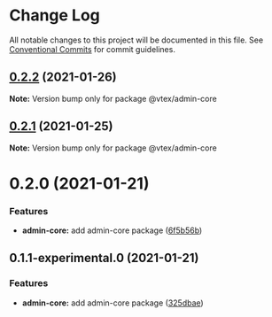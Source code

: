 # Change Log

All notable changes to this project will be documented in this file.
See [Conventional Commits](https://conventionalcommits.org) for commit guidelines.

## [0.2.2](https://github.com/vtex/onda/compare/@vtex/admin-core@0.2.1...@vtex/admin-core@0.2.2) (2021-01-26)

**Note:** Version bump only for package @vtex/admin-core





## [0.2.1](https://github.com/vtex/onda/compare/@vtex/admin-core@0.2.0...@vtex/admin-core@0.2.1) (2021-01-25)

**Note:** Version bump only for package @vtex/admin-core





# 0.2.0 (2021-01-21)


### Features

* **admin-core:** add admin-core package ([6f5b56b](https://github.com/vtex/onda/commit/6f5b56bd92b2fcd9af93160ece3c44e7260a887d))





## 0.1.1-experimental.0 (2021-01-21)


### Features

* **admin-core:** add admin-core package ([325dbae](https://github.com/vtex/onda/commit/325dbae14c2d43a3517a74899dc5d44bbb92ddf9))
